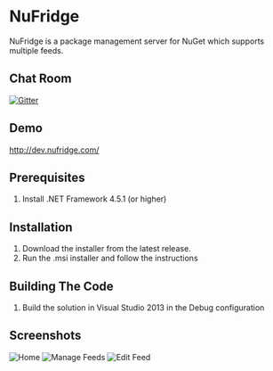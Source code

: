 # NuFridge
NuFridge is a package management server for NuGet which supports multiple feeds.

## Chat Room
[![Gitter](https://badges.gitter.im/Join%20Chat.svg)](https://gitter.im/lukeskinner/NuFridge?utm_source=badge&utm_medium=badge&utm_campaign=pr-badge)

## Demo
http://dev.nufridge.com/

## Prerequisites
1. Install .NET Framework 4.5.1 (or higher)

## Installation
1. Download the installer from the latest release.
2. Run the .msi installer and follow the instructions

## Building The Code
1. Build the solution in Visual Studio 2013 in the Debug configuration


## Screenshots

![Home](https://www.nufridge.com/images/HomePage.png)
![Manage Feeds](https://www.nufridge.com/images/Manage.png)
![Edit Feed](https://www.nufridge.com/images/EditFeed.png)